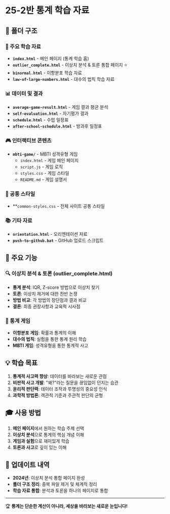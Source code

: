 # 25-2반 통계 학습 자료

## 📁 폴더 구조

### 🎯 주요 학습 자료
- **`index.html`** - 메인 페이지 (통계 학습 홈)
- **`outlier_complete.html`** - 이상치 분석 & 토론 통합 페이지 ⭐
- **`binormal.html`** - 이항분포 학습 자료
- **`law-of-large-numbers.html`** - 대수의 법칙 학습 자료

### 📊 데이터 및 결과
- **`average-game-result.html`** - 게임 결과 평균 분석
- **`self-evaluation.html`** - 자기평가 결과
- **`schedule.html`** - 수업 일정표
- **`after-school-schedule.html`** - 방과후 일정표

### 🎮 인터랙티브 콘텐츠
- **`mbti-game/`** - MBTI 성격유형 게임
  - `index.html` - 게임 메인 페이지
  - `script.js` - 게임 로직
  - `styles.css` - 게임 스타일
  - `README.md` - 게임 설명서

### 🎨 공통 스타일
- **`common-styles.css` - 전체 사이트 공통 스타일

### 📚 기타 자료
- **`orientation.html`** - 오리엔테이션 자료
- **`push-to-github.bat`** - GitHub 업로드 스크립트

## 🚀 주요 기능

### 🔍 이상치 분석 & 토론 (outlier_complete.html)
- **통계 분석**: IQR, Z-score 방법으로 이상치 찾기
- **토론**: 이상치 제거에 대한 찬반 논쟁
- **방법 비교**: 각 방법의 장단점과 결과 비교
- **결론**: 최종 권장사항과 교육적 시사점

### 🎲 통계 게임
- **이항분포 게임**: 확률과 통계의 이해
- **대수의 법칙**: 실험을 통한 통계 원리 학습
- **MBTI 게임**: 성격유형을 통한 통계적 사고

## 💡 학습 목표

1. **통계적 사고력 향상**: 데이터를 바라보는 새로운 관점
2. **비판적 사고 개발**: "왜?"라는 질문을 끊임없이 던지는 습관
3. **윤리적 판단력**: 데이터 조작과 투명성의 중요성 인식
4. **과학적 방법론**: 객관적 기준과 주관적 판단의 균형

## 🎓 사용 방법

1. **메인 페이지**에서 원하는 학습 주제 선택
2. **이상치 분석**으로 통계의 핵심 개념 이해
3. **게임과 실험**으로 재미있게 학습
4. **토론과 사고**로 깊이 있는 이해

## 📝 업데이트 내역

- **2024년**: 이상치 분석 통합 페이지 완성
- **폴더 구조 정리**: 중복 파일 제거 및 체계적 정리
- **학습 자료 통합**: 분석과 토론을 하나의 페이지로 통합

---

🏆 **통계는 단순한 계산이 아니라, 세상을 바라보는 새로운 눈입니다!**




